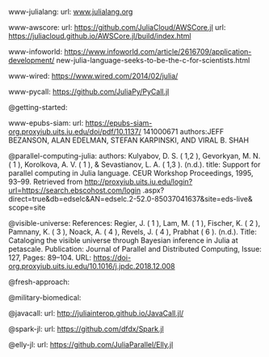www-julialang:
	url: www.julialang.org

www-awscore:
	url: https://github.com/JuliaCloud/AWSCore.jl
	url: https://juliacloud.github.io/AWSCore.jl/build/index.html
	
www-infoworld:
	https://www.infoworld.com/article/2616709/application-development/
	new-julia-language-seeks-to-be-the-c-for-scientists.html

www-wired:
	https://www.wired.com/2014/02/julia/

www-pycall:
	https://github.com/JuliaPy/PyCall.jl
	
@getting-started:
	

www-epubs-siam:
	url: https://epubs-siam-org.proxyiub.uits.iu.edu/doi/pdf/10.1137/
	141000671
	authors:JEFF BEZANSON, ALAN EDELMAN, STEFAN KARPINSKI, AND VIRAL B. SHAH

@parallel-computing-julia:
	authors: Kulyabov, D. S. ( 1,2 ), Gevorkyan, M. N. ( 1 ), Korolkova,
	A. V. ( 1 ), & Sevastianov, L. A. ( 1,3 ). (n.d.).
	title: Support for parallel computing in Julia language.
	CEUR Workshop Proceedings, 1995, 93–99. Retrieved from
	http://proxyiub.uits.iu.edu/login?url=https://search.ebscohost.com/login
	.aspx?direct=true&db=edselc&AN=edselc.2-52.0-85037041637&site=eds-live&
	scope=site

@visible-universe:
	References: Regier, J. ( 1 ), Lam, M. ( 1 ), Fischer, K. ( 2 ),
	Pamnany, K. ( 3 ), Noack, A. ( 4 ), Revels, J. ( 4 ), Prabhat ( 6 ).
	(n.d.).
	Title: Cataloging the visible universe through Bayesian inference in
	Julia at petascale.
	Publication: Journal of Parallel and Distributed Computing,
	Issue: 127,
	Pages: 89–104.
	URL: https://doi-org.proxyiub.uits.iu.edu/10.1016/j.jpdc.2018.12.008

@fresh-approach:

@military-biomedical:

@javacall:
	url: http://juliainterop.github.io/JavaCall.jl/

@spark-jl:
	url: https://github.com/dfdx/Spark.jl

@elly-jl:
	url: https://github.com/JuliaParallel/Elly.jl
